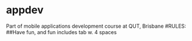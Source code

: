 # appdev
Part of mobile applications development course at QUT, Brisbane
#RULES: 
 ##Have fun, and fun includes tab w. 4 spaces
